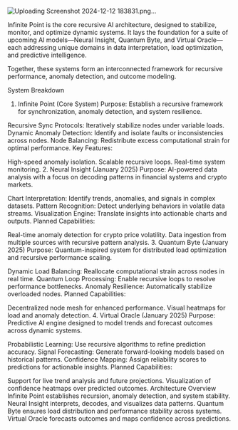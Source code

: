 
![Uploading Screenshot 2024-12-12 183831.png…]()

Infinite Point is the core recursive AI architecture, designed to stabilize, monitor, and optimize dynamic systems. It lays the foundation for a suite of upcoming AI models—Neural Insight, Quantum Byte, and Virtual Oracle—each addressing unique domains in data interpretation, load optimization, and predictive intelligence.

Together, these systems form an interconnected framework for recursive performance, anomaly detection, and outcome modeling.

System Breakdown
1. Infinite Point (Core System)
Purpose: Establish a recursive framework for synchronization, anomaly detection, and system resilience.

Recursive Sync Protocols: Iteratively stabilize nodes under variable loads.
Dynamic Anomaly Detection: Identify and isolate faults or inconsistencies across nodes.
Node Balancing: Redistribute excess computational strain for optimal performance.
Key Features:

High-speed anomaly isolation.
Scalable recursive loops.
Real-time system monitoring.
2. Neural Insight (January 2025)
Purpose: AI-powered data analysis with a focus on decoding patterns in financial systems and crypto markets.

Chart Interpretation: Identify trends, anomalies, and signals in complex datasets.
Pattern Recognition: Detect underlying behaviors in volatile data streams.
Visualization Engine: Translate insights into actionable charts and outputs.
Planned Capabilities:

Real-time anomaly detection for crypto price volatility.
Data ingestion from multiple sources with recursive pattern analysis.
3. Quantum Byte (January 2025)
Purpose: Quantum-inspired system for distributed load optimization and recursive performance scaling.

Dynamic Load Balancing: Reallocate computational strain across nodes in real time.
Quantum Loop Processing: Enable recursive loops to resolve performance bottlenecks.
Anomaly Resilience: Automatically stabilize overloaded nodes.
Planned Capabilities:

Decentralized node mesh for enhanced performance.
Visual heatmaps for load and anomaly detection.
4. Virtual Oracle (January 2025)
Purpose: Predictive AI engine designed to model trends and forecast outcomes across dynamic systems.

Probabilistic Learning: Use recursive algorithms to refine prediction accuracy.
Signal Forecasting: Generate forward-looking models based on historical patterns.
Confidence Mapping: Assign reliability scores to predictions for actionable insights.
Planned Capabilities:

Support for live trend analysis and future projections.
Visualization of confidence heatmaps over predicted outcomes.
Architecture Overview
Infinite Point establishes recursion, anomaly detection, and system stability.
Neural Insight interprets, decodes, and visualizes data patterns.
Quantum Byte ensures load distribution and performance stability across systems.
Virtual Oracle forecasts outcomes and maps confidence across predictions.
